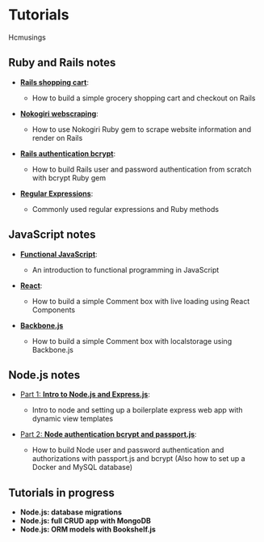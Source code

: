 # Tutorials
Hcmusings

## Ruby and Rails notes
- [**Rails shopping cart**](Rails_Shopping_Cart.md):
  - How to build a simple grocery shopping cart and checkout on Rails

- [**Nokogiri webscraping**](Nokogiri_Webscraping.md):
  - How to use Nokogiri Ruby gem to scrape website information and render on Rails

- [**Rails authentication bcrypt**](rails_authentication.md):
  - How to build Rails user and password authentication from scratch with bcrypt Ruby gem

- [**Regular Expressions**](regular_expressions.md):
  - Commonly used regular expressions and Ruby methods

## JavaScript notes
- [**Functional JavaScript**](functional_js.md):
  - An introduction to functional programming in JavaScript

- [**React**](react_view.md):
  - How to build a simple Comment box with live loading using React Components

- [**Backbone.js**](backbonejs.md)
  - How to build a simple Comment box with localstorage using Backbone.js

## Node.js notes
- [Part 1: **Intro to Node.js and Express.js**](node_express_intro.md):
  - Intro to node and setting up a boilerplate express web app with dynamic view templates

- [Part 2: **Node authentication bcrypt and passport.js**](node_authentication.md):
  - How to build Node user and password authentication and authorizations with passport.js and bcrypt (Also how to set up a Docker and MySQL database)

## Tutorials in progress
- **Node.js: database migrations**
- **Node.js: full CRUD app with MongoDB**
- **Node.js: ORM models with Bookshelf.js**
